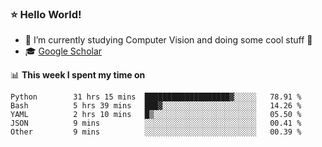 ### ⭐️ Hello World!

<!--
**hologerry/hologerry** is a ✨ _special_ ✨ repository because its `README.md` (this file) appears on your GitHub profile.

Here are some ideas to get you started:

- 🔭 I’m currently working and studying on Computer Vision
- 🌱 I’m currently learning at Peking University
- 💬 Ask me about 
- 📫 How to reach me: E-mail
- 😄 Pronouns: he/his
- ⚡ Fun fact: Music is the Power
-->


- 🔭 I’m currently studying Computer Vision and doing some cool stuff 🤖
- 🎓 [Google Scholar](https://scholar.google.com/citations?user=3ykqW9wAAAAJ&hl=en)


📊 **This week I spent my time on**

<!--START_SECTION:waka-->

```text
Python        31 hrs 15 mins  ███████████████████▓░░░░░   78.91 %
Bash          5 hrs 39 mins   ███▓░░░░░░░░░░░░░░░░░░░░░   14.26 %
YAML          2 hrs 10 mins   █▒░░░░░░░░░░░░░░░░░░░░░░░   05.50 %
JSON          9 mins          ░░░░░░░░░░░░░░░░░░░░░░░░░   00.41 %
Other         9 mins          ░░░░░░░░░░░░░░░░░░░░░░░░░   00.39 %
```

<!--END_SECTION:waka-->
